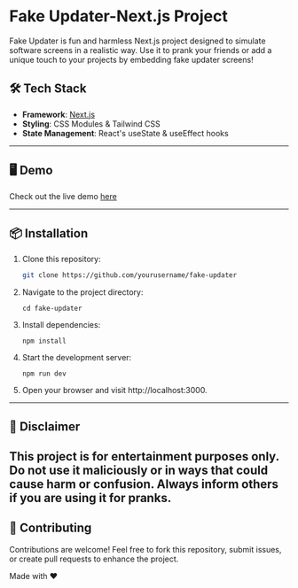 # Fake Updater-Next.js Project 

Fake Updater is fun and harmless Next.js project designed to simulate software screens in a realistic way. Use it to prank your friends or add a unique touch to your projects by embedding fake updater screens!

## 🛠️ Tech Stack
- **Framework**: [Next.js](https://nextjs.org)  
- **Styling**: CSS Modules & Tailwind CSS  
- **State Management**: React's useState & useEffect hooks  
---
## 🖥️ Demo

Check out the live demo [here](https://fake-update-pi.vercel.app/)

---

## 📦 Installation

1. Clone this repository:  
   ```bash
   git clone https://github.com/yourusername/fake-updater
   ```
2. Navigate to the project directory:
    ```
    cd fake-updater
    ```
3.	Install dependencies:
    ```
    npm install
    ```
4.	Start the development server:
    ```
    npm run dev
    ```
5.	Open your browser and visit http://localhost:3000.

---

## 🛑 Disclaimer

This project is for entertainment purposes only. Do not use it maliciously or in ways that could cause harm or confusion. Always inform others if you are using it for pranks.
---

## 🌟 Contributing

Contributions are welcome! Feel free to fork this repository, submit issues, or create pull requests to enhance the project.
 
Made with ❤️
